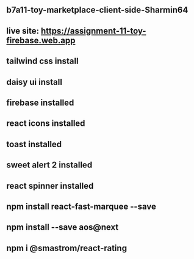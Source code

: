 ## b7a11-toy-marketplace-client-side-Sharmin64

## live site: https://assignment-11-toy-firebase.web.app

## tailwind css install

## daisy ui install

## firebase installed

## react icons installed

## toast installed

## sweet alert 2 installed

## react spinner installed

## npm install react-fast-marquee --save

## npm install --save aos@next

## npm i @smastrom/react-rating
